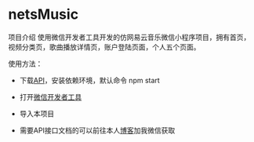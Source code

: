 # netsMusic
项目介绍
使用微信开发者工具开发的仿网易云音乐微信小程序项目，拥有首页，视频分类页，歌曲播放详情页，账户登陆页面，个人五个页面。


使用方法：

- 下载[API]()，安装依赖环境，默认命令 npm start

- 打开[微信开发者工具](https://developers.weixin.qq.com/miniprogram/dev/devtools/download.html)

- 导入本项目
- 需要API接口文档的可以前往本人[博客](https://luckyu.xyz/)加我微信获取
